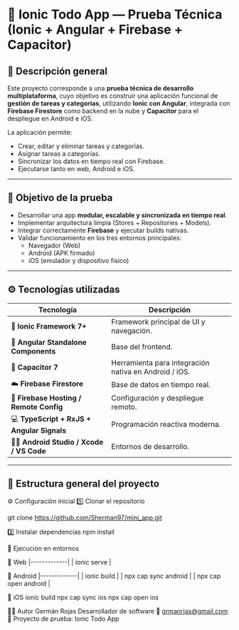 # 📱 Ionic Todo App — Prueba Técnica (Ionic + Angular + Firebase + Capacitor)

## 🧩 Descripción general
Este proyecto corresponde a una **prueba técnica de desarrollo multiplataforma**, cuyo objetivo es construir una aplicación funcional de **gestión de tareas y categorías**, utilizando **Ionic con Angular**, integrada con **Firebase Firestore** como backend en la nube y **Capacitor** para el despliegue en Android e iOS.

La aplicación permite:
- Crear, editar y eliminar tareas y categorías.
- Asignar tareas a categorías.
- Sincronizar los datos en tiempo real con Firebase.
- Ejecutarse tanto en web, Android e iOS.

---

## 🧠 Objetivo de la prueba
- Desarrollar una app **modular, escalable y sincronizada en tiempo real**.
- Implementar arquitectura limpia (Stores + Repositories + Models).
- Integrar correctamente **Firebase** y ejecutar builds nativas.
- Validar funcionamiento en los tres entornos principales:
  - Navegador (Web)
  - Android (APK firmado)
  - iOS (emulador y dispositivo físico)

---

## ⚙️ Tecnologías utilizadas

| Tecnología | Descripción |
|-------------|--------------|
| 🧩 **Ionic Framework 7+** | Framework principal de UI y navegación. |
| 🧠 **Angular Standalone Components** | Base del frontend. |
| 🧱 **Capacitor 7** | Herramienta para integración nativa en Android / iOS. |
| ☁️ **Firebase Firestore** | Base de datos en tiempo real. |
| 🧰 **Firebase Hosting / Remote Config** | Configuración y despliegue remoto. |
| 💻 **TypeScript + RxJS + Angular Signals** | Programación reactiva moderna. |
| 🧑‍💻 **Android Studio / Xcode / VS Code** | Entornos de desarrollo. |

---

## 📂 Estructura general del proyecto



⚙️ Configuración inicial
1️⃣ Clonar el repositorio

git clone https://github.com/Sherman97/mini_app.git 

2️⃣ Instalar dependencias
npm install


📲 Ejecución en entornos

🧪 Web
|-------------|
| ionic serve |


🤖 Android
|-------------|
| ionic build |
| npx cap sync android |
| npx cap open android |

🍏 iOS
ionic build
npx cap sync ios
npx cap open ios


👨‍💻 Autor
Germán Rojas
Desarrollador de software
📧 grmanrjas@gmail.com
💼 Proyecto de prueba: Ionic Todo App

